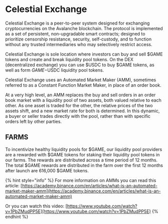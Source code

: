 # Celestial Exchange

Celestial Exchange is a peer-to-peer system designed for exchanging cryptocurrencies on the Avalanche blockchain. The protocol is implemented as a set of persistent, non-upgradable smart contracts; designed to prioritize censorship resistance, security, self-custody, and to function without any trusted intermediaries who may selectively restrict access.

Celestial Exchange is sole location where investors can buy and sell $GAME tokens and create and break liquidity pool tokens. On the DEX (decentralized exchange) you can use $USDC to buy $GAME tokens, as well as form $GAME-$USDC liquidity pool tokens.

Celestial Exchange uses an Automated Market Maker (AMM), sometimes referred to as a Constant Function Market Maker, in place of an order book.

At a very high level, an AMM replaces the buy and sell orders in an order book market with a liquidity pool of two assets, both valued relative to each other. As one asset is traded for the other, the relative prices of the two assets shift, and a new market rate for both is determined. In this dynamic, a buyer or seller trades directly with the pool, rather than with specific orders left by other parties.&#x20;

## **FARMS**

To incentivize healthy liquidity pools for $GAME, our liquidity pool providers are a rewarded with $GAME tokens for staking their liquidity pool tokens in our farms. The rewards are distributed across a time period of 12 months. The total $GAME rewards are distributed in the farm over the first 12 months after launch are 616,000 $GAME tokens.



{% hint style="info" %}
For more information on AMMs you can read this article: [https://academy.binance.com/en/articles/what-is-an-automated-market-maker-amm](https://academy.binance.com/en/articles/what-is-an-automated-market-maker-amm)

Or you can watch this video: [https://www.youtube.com/watch?v=1PbZMudPP5E](https://www.youtube.com/watch?v=1PbZMudPP5E)
{% endhint %}
